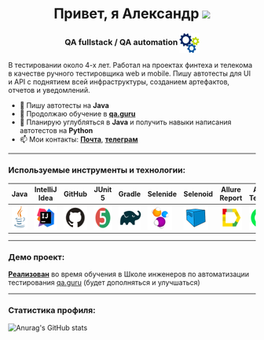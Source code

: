 
<h1 align="center"> Привет, я Александр <img src="https://github.com/blackcater/blackcater/raw/main/images/Hi.gif" height="32"/> </h1>
<h3 align="center"> QA fullstack / QA automation <img width="40" height="40" style="vertical-align:middle" title="Gears" src="media/images/gears.png"> </h3>


В тестировании около 4-х лет. Работал на проектах финтеха и телекома в качестве ручного тестировщика web и mobile. Пишу автотесты для UI и API с поднятием всей инфраструктуры, созданием артефактов, отчетов и уведомлений.

- 🔭 Пишу автотесты на **Java**
- 🌱 Продолжаю обучение в [**qa.guru**](https://qa.guru/)
- 🤔 Планирую углубляться в **Java** и получить навыки написания автотестов на **Python**
- 📫 Мои контакты:  <a href="mailto:alx.shakhmatov@gmail.com">**Почта**</a>, [**телеграм**](https://t.me/Aleksandr_Shh)

---
 ### Используемые инструменты и технологии:


| Java                                                    | IntelliJ  <br>  Idea                                            | GitHub                                                    | JUnit 5                                                   | Gradle                                                    | Selenide                                                    | Selenoid                                                    | Allure<br/>Report                                                | Allure <br> TestOps                                               | Jenkins                                                    | Jira                                                    |                                                    Telegram |
|:--------------------------------------------------------|-----------------------------------------------------------------|-----------------------------------------------------------|-----------------------------------------------------------|-----------------------------------------------------------|-------------------------------------------------------------|-------------------------------------------------------------|------------------------------------------------------------------|-------------------------------------------------------------------|------------------------------------------------------------|---------------------------------------------------------|------------------------------------------------------------:|
| <img height="50" src="media/logo/Java.svg" width="50"/> | <img height="50" src="media/logo/Intelij_IDEA.svg" width="50"/> | <img height="50" src="media/logo/GitHub.svg" width="50"/> | <img height="50" src="media/logo/JUnit5.svg" width="50"/> | <img height="50" src="media/logo/Gradle.svg" width="50"/> | <img height="50" src="media/logo/Selenide.svg" width="50"/> | <img height="50" src="media/logo/Selenoid.svg" width="50"/> | <img height="50" src="media/logo/Allure_Report.svg" width="50"/> | <img height="50" src="media\logo\Allure_TestOps.svg" width="50"/> | <img height="50" src="media/logo/Jenkins.svg" width="50"/> | <img height="50" src="media/logo/Jira.svg" width="50"/> | <img height="50" src="media\logo\Telegram.svg" width="50"/> |

----
### Демо проект:
[**Реализован**](https://github.com/AleksShakhmatov/AleksShakhmatov-HW17_First_Ready_Project) во время обучения в Школе инженеров по автоматизации тестирования [qa.guru](https://qa.guru/)  (будет дополняться и улучшаться)

---
### Статистика профиля:
![Anurag's GitHub stats](https://github-readme-stats.vercel.app/api?username=AleksShakhmatov&theme=github_dark_dimmed&show_icons=true)
